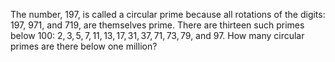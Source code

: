 The number, $197$, is called a circular prime because all rotations of the digits: $197$, $971$, and $719$, are themselves prime.
There are thirteen such primes below $100$: $2, 3, 5, 7, 11, 13, 17, 31, 37, 71, 73, 79$, and $97$.
How many circular primes are there below one million?